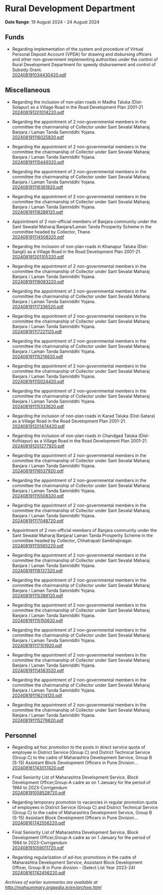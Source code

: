 # Rural Development Department

**Date Range**: 19 August 2024 - 24 August 2024


## Funds
- Regarding implementation of the system and procedure of Virtual Personal Deposit Account (VPDA) for drawing and disbursing officers and other non-government implementing authorities under the control of Rural Development Department for speedy disbursement and control of Subsidy Grant.\
  [202408191034430420.pdf](https://gr.maharashtra.gov.in/Site/Upload/Government%20Resolutions/English/202408191034430420.pdf)

## Miscellaneous
- Regarding the inclusion of non-plan roads in Madha Taluka (Dist-Solapur)  as a Village Road in the Road Development Plan 2001-21\
  [202408191201014220.pdf](https://gr.maharashtra.gov.in/Site/Upload/Government%20Resolutions/English/202408191201014220.pdf)

- Regarding the appointment of 2 non-governmental members in the committee  the chairmanship of Collector under Sant Sevalal Maharaj Banjara / Laman Tanda Samriddhi Yojana.\
  [202408191116025820.pdf](https://gr.maharashtra.gov.in/Site/Upload/Government%20Resolutions/English/202408191116025820.pdf)

- Regarding the appointment of 2 non-governmental members in the committee  the chairmanship of Collector under Sant Sevalal Maharaj Banjara / Laman Tanda Samriddhi Yojana.\
  [202408191115449320.pdf](https://gr.maharashtra.gov.in/Site/Upload/Government%20Resolutions/English/202408191115449320.pdf)

- Regarding the appointment of 2 non-governmental members in the committee  the chairmanship of Collector under Sant Sevalal Maharaj Banjara / Laman Tanda Samriddhi Yojana.\
  [202408191116361820.pdf](https://gr.maharashtra.gov.in/Site/Upload/Government%20Resolutions/English/202408191116361820.pdf)

- Regarding the appointment of 2 non-governmental members in the committee  the chairmanship of Collector under Sant Sevalal Maharaj Banjara / Laman Tanda Samriddhi Yojana.\
  [202408191116289120.pdf](https://gr.maharashtra.gov.in/Site/Upload/Government%20Resolutions/English/202408191116289120.pdf)

- Appointment of 2 non-official members of Banjara community under the Sant Sewalal Maharaj Banjara/Laman Tanda Prosperity Scheme in the committee headed by Collector, Thane.\
  [202408191114508320.pdf](https://gr.maharashtra.gov.in/Site/Upload/Government%20Resolutions/English/202408191114508320.pdf)

- Regarding the inclusion of non-plan roads in Khanapur Taluka (Dist-Sangli)  as a Village Road in the Road Development Plan 2001-21.\
  [202408191201105320.pdf](https://gr.maharashtra.gov.in/Site/Upload/Government%20Resolutions/English/202408191201105320.pdf)

- Regarding the appointment of 2 non-governmental members in the committee  the chairmanship of Collector under Sant Sevalal Maharaj Banjara / Laman Tanda Samriddhi Yojana.\
  [202408191116083220.pdf](https://gr.maharashtra.gov.in/Site/Upload/Government%20Resolutions/English/202408191116083220.pdf)

- Regarding the appointment of 2 non-governmental members in the committee  the chairmanship of Collector under Sant Sevalal Maharaj Banjara / Laman Tanda Samriddhi Yojana.\
  [202408191117336520.pdf](https://gr.maharashtra.gov.in/Site/Upload/Government%20Resolutions/English/202408191117336520.pdf)

- Regarding the appointment of 2 non-governmental members in the committee  the chairmanship of Collector under Sant Sevalal Maharaj Banjara / Laman Tanda Samriddhi Yojana.\
  [202408191117221120.pdf](https://gr.maharashtra.gov.in/Site/Upload/Government%20Resolutions/English/202408191117221120.pdf)

- Regarding the appointment of 2 non-governmental members in the committee  the chairmanship of Collector under Sant Sevalal Maharaj Banjara / Laman Tanda Samriddhi Yojana.\
  [202408191115216620.pdf](https://gr.maharashtra.gov.in/Site/Upload/Government%20Resolutions/English/202408191115216620.pdf)

- Regarding the appointment of 2 non-governmental members in the committee  the chairmanship of Collector under Sant Sevalal Maharaj Banjara / Laman Tanda Samriddhi Yojana.\
  [202408191115024420.pdf](https://gr.maharashtra.gov.in/Site/Upload/Government%20Resolutions/English/202408191115024420.pdf)

- Regarding the appointment of 2 non-governmental members in the committee  the chairmanship of Collector under Sant Sevalal Maharaj Banjara / Laman Tanda Samriddhi Yojana.\
  [202408191115333620.pdf](https://gr.maharashtra.gov.in/Site/Upload/Government%20Resolutions/English/202408191115333620.pdf)

- Regarding the inclusion of non-plan roads in Karad Taluka (Dist-Satara)  as a Village Road in the Road Development Plan 2001-21.\
  [202408191201474420.pdf](https://gr.maharashtra.gov.in/Site/Upload/Government%20Resolutions/English/202408191201474420.pdf)

- Regarding the inclusion of non-plan roads in Chandgad Taluka (Dist-Kolhlapur)  as a Village Road in the Road Development Plan 2001-21.\
  [202408191201277920.pdf](https://gr.maharashtra.gov.in/Site/Upload/Government%20Resolutions/English/202408191201277920.pdf)

- Regarding the appointment of 2 non-governmental members in the committee  the chairmanship of Collector under Sant Sevalal Maharaj Banjara / Laman Tanda Samriddhi Yojana.\
  [202408191116537920.pdf](https://gr.maharashtra.gov.in/Site/Upload/Government%20Resolutions/English/202408191116537920.pdf)

- Regarding the appointment of 2 non-governmental members in the committee  the chairmanship of Collector under Sant Sevalal Maharaj Banjara / Laman Tanda Samriddhi Yojana.\
  [202408191115508320.pdf](https://gr.maharashtra.gov.in/Site/Upload/Government%20Resolutions/English/202408191115508320.pdf)

- Regarding the appointment of 2 non-governmental members in the committee  the chairmanship of Collector under Sant Sevalal Maharaj Banjara / Laman Tanda Samriddhi Yojana.\
  [202408191117048720.pdf](https://gr.maharashtra.gov.in/Site/Upload/Government%20Resolutions/English/202408191117048720.pdf)

- Appointment of 2 non-official members of Banjara community under the Sant Sewalal Maharaj Banjara/ Laman Tanda Prosperity Scheme in the committee headed by Collector, Chhatrapati Sambhajinagar.\
  [202408191115565220.pdf](https://gr.maharashtra.gov.in/Site/Upload/Government%20Resolutions/English/202408191115565220.pdf)

- Regarding the appointment of 2 non-governmental members in the committee  the chairmanship of Collector under Sant Sevalal Maharaj Banjara / Laman Tanda Samriddhi Yojana.\
  [202408191116137320.pdf](https://gr.maharashtra.gov.in/Site/Upload/Government%20Resolutions/English/202408191116137320.pdf)

- Regarding the appointment of 2 non-governmental members in the committee  the chairmanship of Collector under Sant Sevalal Maharaj Banjara / Laman Tanda Samriddhi Yojana.\
  [202408191115389120.pdf](https://gr.maharashtra.gov.in/Site/Upload/Government%20Resolutions/English/202408191115389120.pdf)

- Regarding the appointment of 2 non-governmental members in the committee  the chairmanship of Collector under Sant Sevalal Maharaj Banjara / Laman Tanda Samriddhi Yojana.\
  [202408191115150620.pdf](https://gr.maharashtra.gov.in/Site/Upload/Government%20Resolutions/English/202408191115150620.pdf)

- Regarding the appointment of 2 non-governmental members in the committee  the chairmanship of Collector under Sant Sevalal Maharaj Banjara / Laman Tanda Samriddhi Yojana.\
  [202408191117101920.pdf](https://gr.maharashtra.gov.in/Site/Upload/Government%20Resolutions/English/202408191117101920.pdf)

- Regarding the appointment of 2 non-governmental members in the committee  the chairmanship of Collector under Sant Sevalal Maharaj Banjara / Laman Tanda Samriddhi Yojana.\
  [202408191114563520.pdf](https://gr.maharashtra.gov.in/Site/Upload/Government%20Resolutions/English/202408191114563520.pdf)

- Regarding the appointment of 2 non-governmental members in the committee  the chairmanship of Collector under Sant Sevalal Maharaj Banjara / Laman Tanda Samriddhi Yojana.\
  [202408191116214120.pdf](https://gr.maharashtra.gov.in/Site/Upload/Government%20Resolutions/English/202408191116214120.pdf)

- Regarding the appointment of 2 non-governmental members in the committee  the chairmanship of Collector under Sant Sevalal Maharaj Banjara / Laman Tanda Samriddhi Yojana.\
  [202408191115276620.pdf](https://gr.maharashtra.gov.in/Site/Upload/Government%20Resolutions/English/202408191115276620.pdf)

## Personnel
- Regarding ad hoc promotion to the posts in direct service quota of employee in District Service (Group C) and District Technical Service (Group C) to the cadre of Maharashtra Development Service, Group B (S-15) Assistant Block Development Officers in Pune Division...\
  [202408161743017420.pdf](https://gr.maharashtra.gov.in/Site/Upload/Government%20Resolutions/English/202408161743017420.pdf)

- Final Seniority List of Maharashtra Development Service, Block Development Officer,Group-A cadre as on 1 January for the period of 1984 to 2023-Corrigendum\
  [202408191058528720.pdf](https://gr.maharashtra.gov.in/Site/Upload/Government%20Resolutions/English/202408191058528720.pdf)

- Regarding temporary promotion to vacancies in regular promotion quota of employees in District Service (Group C) and District Technical Service (Group C) to the cadre of Maharashtra Development Service, Group B (S-15) Assistant Block Development Officers in Pune Division...\
  [202408161742556220.pdf](https://gr.maharashtra.gov.in/Site/Upload/Government%20Resolutions/English/202408161742556220.pdf)

- Final Seniority List of Maharashtra Development Service, Block Development Officer,Group-A cadre as on 1 January for the period of 1984 to 2023-Corrigendum\
  [202408191059011720.pdf](https://gr.maharashtra.gov.in/Site/Upload/Government%20Resolutions/English/202408191059011720.pdf)

- Regarding regularization of ad-hoc promotions in the cadre of Maharashtra Development Service, Assistant Block Development Officer, Group-B in Pune division - (Select List Year 2023-24)\
  [202408161742456220.pdf](https://gr.maharashtra.gov.in/Site/Upload/Government%20Resolutions/English/202408161742456220.pdf)


*Archives of earlier summaries are available at http://mahsummary.orgpedia.in/en/archive.html*